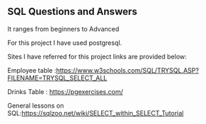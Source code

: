 
## SQL Questions and Answers

It ranges from beginners to Advanced

For this project I have used postgresql.

Sites I have referred for this project links are provided below:

Employee table :https://www.w3schools.com/SQL/TRYSQL.ASP?FILENAME=TRYSQL_SELECT_ALL

Drinks Table : https://pgexercises.com/

General lessons on SQL:https://sqlzoo.net/wiki/SELECT_within_SELECT_Tutorial
